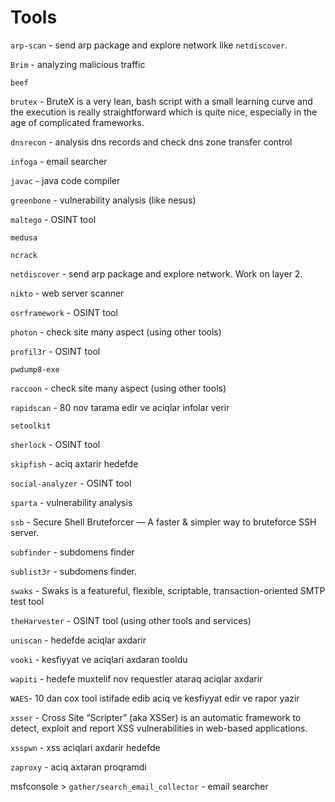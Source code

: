 # Tools

`arp-scan` -  send arp package and explore network like `netdiscover`.

`Brim` - analyzing malicious traffic

`beef`

`brutex` - BruteX is a very lean, bash script with a small learning curve and the execution is really straightforward which is quite nice, especially in the age of complicated frameworks.

`dnsrecon` - analysis dns records and check dns zone transfer control

`infoga` - email searcher

`javac` - java code compiler

`greenbone` - vulnerability analysis (like nesus)

`maltego` - OSINT tool

`medusa` 

`ncrack`

`netdiscover` - send arp package and explore network. Work on layer 2.

`nikto` -  web server scanner

`osrframework` - OSINT tool

`photon` - check site many aspect (using other tools)

`profil3r` - OSINT tool

`pwdump8-exe`

`raccoon` - check site many aspect (using other tools)

`rapidscan` - 80 nov tarama edir ve aciqlar infolar verir

`setoolkit`

`sherlock` - OSINT tool

`skipfish` - aciq axtarir hedefde

`social-analyzer` - OSINT tool

`sparta` - vulnerability analysis

`ssb` - Secure Shell Bruteforcer — A faster & simpler way to bruteforce SSH server.

`subfinder` - subdomens finder

`sublist3r` - subdomens finder.

`swaks` - Swaks is a featureful, flexible, scriptable, transaction-oriented SMTP test tool

`theHarvester` - OSINT tool (using other tools and services)

`uniscan` - hedefde aciqlar axdarir

`vooki` - kesfiyyat ve aciqlari axdaran tooldu

`wapiti` - hedefe muxtelif nov requestler ataraq aciqlar axdarir

`WAES`- 10 dan cox tool istifade edib aciq ve kesfiyyat edir ve rapor yazir

`xsser` - Cross Site “Scripter” (aka XSSer) is an automatic framework to detect, exploit and report XSS vulnerabilities in web-based applications.

`xsspwn` - xss aciqlari axdarir hedefde

`zaproxy` - aciq axtaran proqramdi

msfconsole > `gather/search_email_collector` - email searcher

